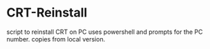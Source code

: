 # CRT-Reinstall
script to reinstall CRT on PC
uses powershell and prompts for the PC number. copies from local version.
